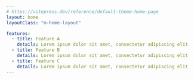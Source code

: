 ```yaml
---
# https://vitepress.dev/reference/default-theme-home-page
layout: home
layoutClass: "m-home-layout"

features:
  - title: Feature A
    details: Lorem ipsum dolor sit amet, consectetur adipiscing elit
  - title: Feature B
    details: Lorem ipsum dolor sit amet, consectetur adipiscing elit
  - title: Feature C
    details: Lorem ipsum dolor sit amet, consectetur adipiscing elit
---
```


<!-- @format -->
